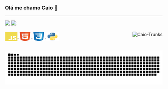 ### Olá me chamo Caio 👋
---
 <div>
  <a href="https://github.com/caiofreitaz">
  <img height="170em" src="https://github-readme-stats.vercel.app/api?username=caiofreitaz&show_icons=true&theme=dark&include_all_commits=true&count_private=true"/>
  <img height="130em" src="https://github-readme-stats.vercel.app/api/top-langs/?username=caiofreitaz&layout=compact&langs_count=7&theme=dark"/>
</div>
<div style="display: inline_block"><br>
  <img align="center" alt="Caio-Js" height="30" width="40" src="https://raw.githubusercontent.com/devicons/devicon/master/icons/javascript/javascript-plain.svg">
  <img align="center" alt="Caio-HTML" height="30" width="40" src="https://raw.githubusercontent.com/devicons/devicon/master/icons/html5/html5-original.svg">
  <img align="center" alt="Caio-CSS" height="30" width="40" src="https://raw.githubusercontent.com/devicons/devicon/master/icons/css3/css3-original.svg">
  <img align="center" alt="Caio-Python" height="30" width="40" src="https://raw.githubusercontent.com/devicons/devicon/master/icons/python/python-original.svg">
  <img align="right" alt="Caio-Trunks" src="https://media.discordapp.net/attachments/543880554441998339/889360670238343188/goku-jumping-goku.gif">
</div>
  
  ##
 
![Snake animation](https://github.com/caiofreitaz/caiofreitaz/blob/output/github-contribution-grid-snake.svg)  
